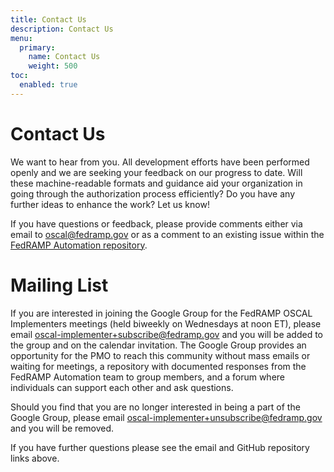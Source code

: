 ```yaml
---
title: Contact Us
description: Contact Us
menu:
  primary:
    name: Contact Us
    weight: 500
toc:
  enabled: true
---
```

# Contact Us

We want to hear from you. All development efforts have been performed openly and we are seeking your feedback on our progress to date. Will these machine-readable formats and guidance aid your organization in going through the authorization process efficiently? Do you have any further ideas to enhance the work? Let us know!

If you have questions or feedback, please provide comments either via email to [oscal@fedramp.gov](mailto:oscal@fedramp.gov) or as a comment to an existing issue  within the [FedRAMP Automation repository](https://github.com/GSA/fedramp-automation/issues).

# Mailing List

If you are interested in joining the Google Group for the FedRAMP OSCAL Implementers meetings (held biweekly on Wednesdays at noon ET), please email [oscal-implementer+subscribe@fedramp.gov](mailto:oscal-implementer+subscribe@fedramp.gov) and you will be added to the group and on the calendar invitation. The Google Group provides an opportunity for the PMO to reach this community without mass emails or waiting for meetings, a repository with documented responses from the FedRAMP Automation team to group members, and a forum where individuals can support each other and ask questions.

Should you find that you are no longer interested in being a part of the Google Group, please email [oscal-implementer+unsubscribe@fedramp.gov](mailto:oscal-implementer+unsubscribe@fedramp.gov) and you will be removed.

If you have further questions please see the email and GitHub repository links above.
